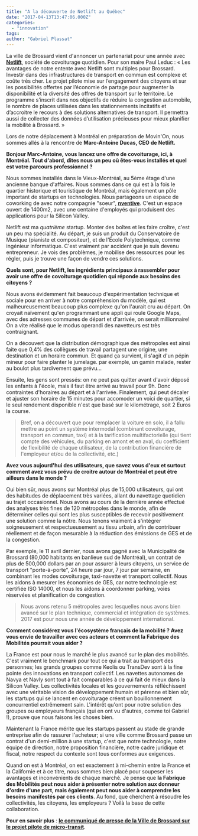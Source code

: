```yaml
---
title: "A la découverte de Netlift au Québec"
date: "2017-04-13T13:47:06.000Z"
categories: 
  - "innovation"
tags: 
author: "Gabriel Plassat"
---
```


La ville de Brossard vient d'annoncer un partenariat pour une année avec [**Netlift**](https://www.netlift.me/?lang=fr), société de covoiturage quotidien. Pour son maire Paul Leduc : « Les avantages de notre entente avec Netlift sont multiples pour Brossard. Investir dans des infrastructures de transport en commun est complexe et coûte très cher. Le projet pilote mise sur l’engagement des citoyens et sur les possibilités offertes par l’économie de partage pour augmenter la disponibilité et la diversité des offres de transport sur le territoire. Le programme s’inscrit dans nos objectifs de réduire la congestion automobile, le nombre de places utilisées dans les stationnements incitatifs et d’accroitre le recours à des solutions alternatives de transport. Il permettra aussi de collecter des données d’utilisation précieuses pour mieux planifier la mobilité à Brossard. »

Lors de notre déplacement à Montréal en préparation de Movin'On, nous sommes allés à la rencontre de **Marc-Antoine Ducas, CEO de Netlift.**

**Bonjour Marc-Antoine, vous lancez une offre de covoiturage, ici, à Montréal. Tout d'abord, dites nous un peu où êtes-vous installés et quel est votre parcours professionnel ?**

Nous sommes installés dans le Vieux-Montréal, au 5ème étage d'une ancienne banque d'affaires. Nous sommes dans ce qui est à la fois le quartier historique et touristique de Montréal, mais également un pôle important de startups en technologies. Nous partageons un espace de coworking de avec notre compagnie "soeur", [**nventive**](http://nventive.com/). C'est un espace ouvert de 1400m2, avec une centaine d'employés qui produisent des applications pour la Silicon Valley.

Netlift est ma _quatrième_ startup. Monter des boîtes et les faire croître, c'est un peu ma spécialité. Au départ, je suis un produit du Conservatoire de Musique (pianiste et compositeur), et de l'École Polytechnique, comme ingénieur informatique. C'est vraiment par accident que je suis devenu entrepreneur. Je vois des problèmes, je mobilise des ressources pour les régler, puis je trouve une façon de vendre ces solutions.

**Quels sont, pour Netlift, les ingrédients principaux à rassembler pour avoir une offre de covoiturage quotidien qui réponde aux besoins des citoyens ?**

Nous avons évidemment fait beaucoup d'expérimentation technique et sociale pour en arriver à notre compréhension du modèle, qui est malheureusement beaucoup plus complexe qu'on l'aurait cru au départ. On croyait naïvement qu'en programmant une appli qui roule Google Maps, avec des adresses communes de départ et d'arrivée, on serait millionnaire! On a vite réalisé que le modus operandi des navetteurs est très contraignant.

On a découvert que la distribution démographique des métropoles est ainsi faite que 0,4% des collègues de travail partagent une origine, une destination et un horaire commun. Et quand ça survient, il s'agit d'un pépin mineur pour faire planter le jumelage. par exemple, un gamin malade, rester au boulot plus tardivement que prévu...

Ensuite, les gens sont pressés: on ne peut pas quitter avant d'avoir déposé les enfants à l'école, mais il faut être arrivé au travail pour 9h. Donc contraintes d'horaires au départ et à l'arrivée. Finalement, qui peut décaler et ajuster son horaire de 15 minutes pour accomoder un voici de quartier, si le seul rendement disponible n'est que basé sur le kilométrage, soit 2 Euros la course.

> Bref, on a découvert que pour remplacer la voiture en solo, il a fallu mettre au point un système intermodal (combinant covoiturage, transport en commun, taxi) et à la tarification multifactorielle (qui tient compte des véhicules, du parking en amont et en aval, du coefficient de flexibilité de chaque utilisateur, de la contribution financière de l'employeur et/ou de la collectivité, etc.)

**Avez vous aujourd'hui des utilisateurs, que savez vous d'eux et surtout comment avez vous prévu de croitre autour de Montréal et peut être ailleurs dans le monde ?**

Oui bien sûr, nous avons sur Montréal plus de 15,000 utilisateurs, qui ont des habitudes de déplacement très variées, allant du navettage quotidien au trajet occasionnel. Nous avons au cours de la dernière année effectué des analyses très fines de 120 métropoles dans le monde, afin de déterminer celles qui sont les plus susceptibles de recevoir positivement une solution comme la nôtre. Nous tenons vraiment à s'intégrer soigneusement et respectueusement au tissu urbain, afin de contribuer réellement et de façon mesurable à la réduction des émissions de GES et de la congestion.

Par exemple, le 11 avril dernier, nous avons gagné avec la Municipalité de Brossard (80,000 habitants en banlieue sud de Montréal), un contrat de plus de 500,000 dollars par an pour assurer à leurs citoyens, un service de transport "porte-à-porte", 24 heure par jour, 7 jour par semaine, en combinant les modes covoiturage, taxi-navette et transport collectif. Nous les aidons à mesurer les économies de GES, car notre technologie est certifiée ISO 14000, et nous les aidons à coordonner parking, voies réservées et planification de congestion.

> Nous avons retenu 5 métropoles avec lesquelles nous avons bien avancé sur le plan technique, commercial et intégration de systèmes. 2017 est pour nous une année de développement international.

**Comment considérez vous l'écosystème français de la mobilité ? Avez vous envie de travailler avec ces acteurs et comment la Fabrique des Mobilités pourrait vous aider ?**

La France est pour nous le marché le plus avancé sur le plan des mobilités. C'est vraiment le benchmark pour tout ce qui a trait au transport des personnes; les grands groupes comme Keolis ou TransDev sont à la fine pointe des innovations en transport collectif. Les navettes autonomes de Navya et Navly sont tout à fait comparables à ce qui fait de mieux dans la Silicon Valley. Les collectivités locales et les gouvernements réfléchissent avec une véritable vision de développement humain et pérenne et bien sûr, les startups qui se lancent en covoiturage créent un bouillonnement concurrentiel extrêmement sain. L'intérêt qu'ont pour notre solution des groupes ou employeurs français (qui en ont vu d'autres, comme toi Gabriel !), prouve que nous faisons les choses bien.

Maintenant la France mérite que les startups passent au stade de grande entreprise afin de rassurer l'acheteur; si une ville comme Brossard passe un contrat d'un demi-million à une startup, c'est que notre technologie, notre équipe de direction, notre proposition financière, notre cadre juridique et fiscal, notre respect du contexte sont tous conformes aux exigences.

Quand on est à Montréal, on est exactement à mi-chemin entre la France et la Californie et à ce titre, nous sommes bien placé pour soupeser les avantages et inconvénients de chaque marché. Je pense que **la Fabrique des Mobilités peut nous aider à présenter notre solution aux donneur d'ordre d'une part, mais également peut nous aider à comprendre les besoins manifestés par ces clients**. Au fond, que cherchent à résoudre les collectivités, les citoyens, les employeurs ? Voilà la base de cette collaboration.

**Pour en savoir plus** : [**le communiqué de presse de la Ville de Brossard sur le projet pilote de micro-transit**](http://www.ville.brossard.qc.ca/Brossard/media/Documentation/communiqu%c3%a9s/Communique_Netlift_20170411_Francais_v2.pdf).
